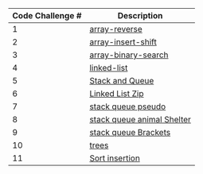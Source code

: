 | Code Challenge #      | Description |
| ----------- | ----------- |
| 1      | [array-reverse](./array-reverse/array-reverse.md)      |
| 2   | [array-insert-shift](./array-insert-shift/array-insert-shift.md)       |
| 3   | [array-binary-search](./array-binary-search/array-binary-search.md)      |
| 4   |      [linked-list](./linked_list/linked-list.md) |
| 5   |      [Stack and Queue](./Stack/ReadMe.md)|
| 6   |      [Linked List Zip](./linked-list-zip/linked_list_zip.md)|
| 7   |      [stack queue pseudo](./stack-queue-pseudo/ReadMe.md)|
| 8   |      [stack queue animal Shelter](./stack-queue-animal-shelter/ReadMe.md)|
| 9   |      [stack queue Brackets](./stack-queue-brackets/Readme.md)|
| 10   |      [trees](./trees/Readme.md)|
| 11   |      [Sort insertion](./sorting/insertion/README.md)|
